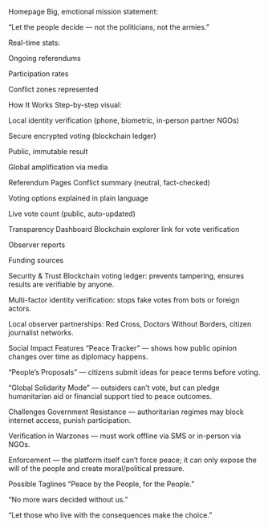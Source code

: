 Homepage
Big, emotional mission statement:

“Let the people decide — not the politicians, not the armies.”

Real-time stats:

Ongoing referendums

Participation rates

Conflict zones represented

How It Works
Step-by-step visual:

Local identity verification (phone, biometric, in-person partner NGOs)

Secure encrypted voting (blockchain ledger)

Public, immutable result

Global amplification via media

Referendum Pages
Conflict summary (neutral, fact-checked)

Voting options explained in plain language

Live vote count (public, auto-updated)

Transparency Dashboard
Blockchain explorer link for vote verification

Observer reports

Funding sources

Security & Trust
Blockchain voting ledger: prevents tampering, ensures results are verifiable by anyone.

Multi-factor identity verification: stops fake votes from bots or foreign actors.

Local observer partnerships: Red Cross, Doctors Without Borders, citizen journalist networks.

Social Impact Features
“Peace Tracker” — shows how public opinion changes over time as diplomacy happens.

“People’s Proposals” — citizens submit ideas for peace terms before voting.

“Global Solidarity Mode” — outsiders can’t vote, but can pledge humanitarian aid or financial support tied to peace outcomes.

Challenges
Government Resistance — authoritarian regimes may block internet access, punish participation.

Verification in Warzones — must work offline via SMS or in-person via NGOs.

Enforcement — the platform itself can’t force peace; it can only expose the will of the people and create moral/political pressure.

Possible Taglines
“Peace by the People, for the People.”

“No more wars decided without us.”

“Let those who live with the consequences make the choice.”
